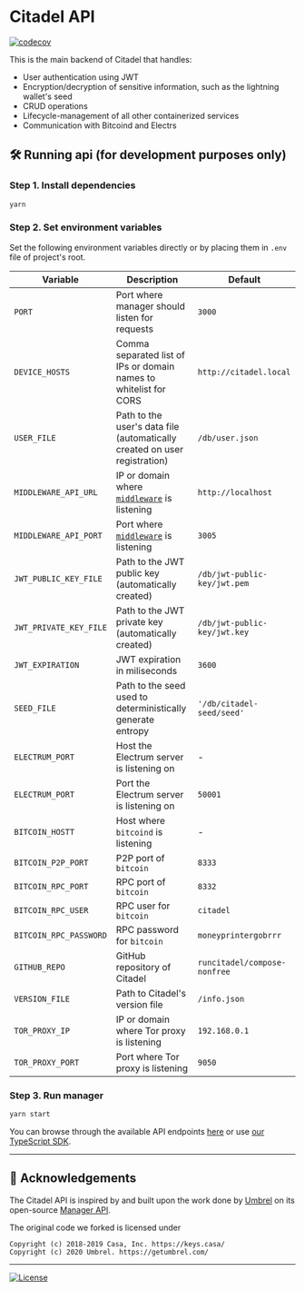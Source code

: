 # Citadel API

[![codecov](https://codecov.io/github/runcitadel/manager/branch/main/graph/badge.svg?token=9WJ88AUTB9)](https://codecov.io/github/runcitadel/manager)

This is the main backend of Citadel that handles:

- User authentication using JWT
- Encryption/decryption of sensitive information, such as the lightning wallet's
  seed
- CRUD operations
- Lifecycle-management of all other containerized services
- Communication with Bitcoind and Electrs

## 🛠 Running api (for development purposes only)

### Step 1. Install dependencies

```sh
yarn
```

### Step 2. Set environment variables

Set the following environment variables directly or by placing them in `.env`
file of project's root.

| Variable               | Description                                                                              | Default                      |
| ---------------------- | ---------------------------------------------------------------------------------------- | ---------------------------- |
| `PORT`                 | Port where manager should listen for requests                                            | `3000`                       |
| `DEVICE_HOSTS`         | Comma separated list of IPs or domain names to whitelist for CORS                        | `http://citadel.local`       |
| `USER_FILE`            | Path to the user's data file (automatically created on user registration)                | `/db/user.json`              |
| `MIDDLEWARE_API_URL`   | IP or domain where [`middleware`](https://github.com/runcitadel/middleware) is listening | `http://localhost`           |
| `MIDDLEWARE_API_PORT`  | Port where [`middleware`](https://github.com/runcitadel/middleware) is listening         | `3005`                       |
| `JWT_PUBLIC_KEY_FILE`  | Path to the JWT public key (automatically created)                                       | `/db/jwt-public-key/jwt.pem` |
| `JWT_PRIVATE_KEY_FILE` | Path to the JWT private key (automatically created)                                      | `/db/jwt-public-key/jwt.key` |
| `JWT_EXPIRATION`       | JWT expiration in miliseconds                                                            | `3600`                       |
| `SEED_FILE`            | Path to the seed used to deterministically generate entropy                              | `'/db/citadel-seed/seed'`    |
| `ELECTRUM_PORT`        | Host the Electrum server is listening on                                                 | -                            |
| `ELECTRUM_PORT`        | Port the Electrum server is listening on                                                 | `50001`                      |
| `BITCOIN_HOSTT`        | Host where `bitcoind` is listening                                                       | -                            |
| `BITCOIN_P2P_PORT`     | P2P port of `bitcoin`                                                                    | `8333`                       |
| `BITCOIN_RPC_PORT`     | RPC port of `bitcoin`                                                                    | `8332`                       |
| `BITCOIN_RPC_USER`     | RPC user for `bitcoin`                                                                   | `citadel`                    |
| `BITCOIN_RPC_PASSWORD` | RPC password for `bitcoin`                                                               | `moneyprintergobrrr`         |
| `GITHUB_REPO`          | GitHub repository of Citadel                                                             | `runcitadel/compose-nonfree` |
| `VERSION_FILE`         | Path to Citadel's version file                                                           | `/info.json`                 |
| `TOR_PROXY_IP`         | IP or domain where Tor proxy is listening                                                | `192.168.0.1`                |
| `TOR_PROXY_PORT`       | Port where Tor proxy is listening                                                        | `9050`                       |

### Step 3. Run manager

```sh
yarn start
```

You can browse through the available API endpoints
[here](https://github.com/citadel-core/api/tree/main/routes/v2) or use
[our TypeScript SDK](https://github.com/runcitadel/sdk-v2).

---

## 🙏 Acknowledgements

The Citadel API is inspired by and built upon the work done by
[Umbrel](https://github.com/getumbrel) on its open-source
[Manager API](https://github.com/getumbrel/umbrel-manager).

The original code we forked is licensed under

```
Copyright (c) 2018-2019 Casa, Inc. https://keys.casa/
Copyright (c) 2020 Umbrel. https://getumbrel.com/
```

---

[![License](https://img.shields.io/github/license/runcitadel/manager?color=%235351FB)](https://github.com/runcitadel/manager/blob/main/LICENSE)
